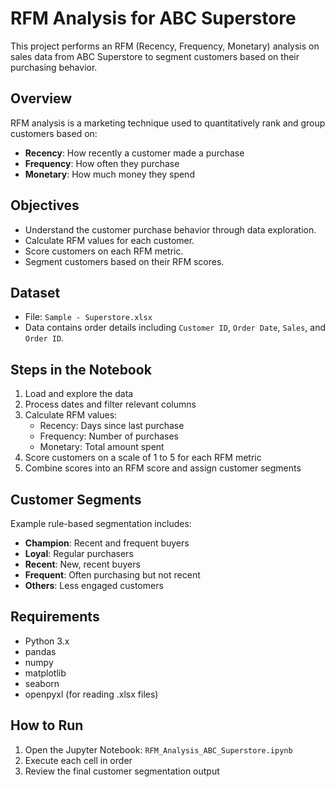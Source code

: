 
# RFM Analysis for ABC Superstore

This project performs an RFM (Recency, Frequency, Monetary) analysis on sales data from ABC Superstore to segment customers based on their purchasing behavior.

## Overview

RFM analysis is a marketing technique used to quantitatively rank and group customers based on:

- **Recency**: How recently a customer made a purchase
- **Frequency**: How often they purchase
- **Monetary**: How much money they spend

## Objectives

- Understand the customer purchase behavior through data exploration.
- Calculate RFM values for each customer.
- Score customers on each RFM metric.
- Segment customers based on their RFM scores.

## Dataset

- File: `Sample - Superstore.xlsx`
- Data contains order details including `Customer ID`, `Order Date`, `Sales`, and `Order ID`.

## Steps in the Notebook

1. Load and explore the data
2. Process dates and filter relevant columns
3. Calculate RFM values:
    - Recency: Days since last purchase
    - Frequency: Number of purchases
    - Monetary: Total amount spent
4. Score customers on a scale of 1 to 5 for each RFM metric
5. Combine scores into an RFM score and assign customer segments

## Customer Segments

Example rule-based segmentation includes:
- **Champion**: Recent and frequent buyers
- **Loyal**: Regular purchasers
- **Recent**: New, recent buyers
- **Frequent**: Often purchasing but not recent
- **Others**: Less engaged customers

## Requirements

- Python 3.x
- pandas
- numpy
- matplotlib
- seaborn
- openpyxl (for reading .xlsx files)

## How to Run

1. Open the Jupyter Notebook: `RFM_Analysis_ABC_Superstore.ipynb`
2. Execute each cell in order
3. Review the final customer segmentation output
